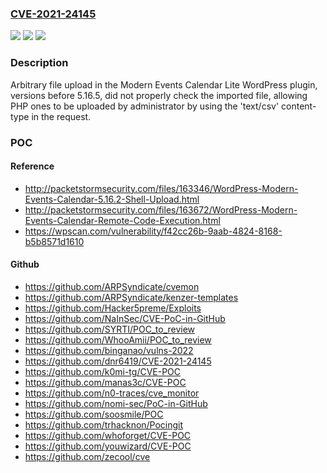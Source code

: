 ### [CVE-2021-24145](https://cve.mitre.org/cgi-bin/cvename.cgi?name=CVE-2021-24145)
![](https://img.shields.io/static/v1?label=Product&message=Modern%20Events%20Calendar%20Lite&color=blue)
![](https://img.shields.io/static/v1?label=Version&message=5.16.5%3C%205.16.5%20&color=brighgreen)
![](https://img.shields.io/static/v1?label=Vulnerability&message=CWE-434%20Unrestricted%20Upload%20of%20File%20with%20Dangerous%20Type&color=brighgreen)

### Description

Arbitrary file upload in the Modern Events Calendar Lite WordPress plugin, versions before 5.16.5, did not properly check the imported file, allowing PHP ones to be uploaded by administrator by using the 'text/csv' content-type in the request.

### POC

#### Reference
- http://packetstormsecurity.com/files/163346/WordPress-Modern-Events-Calendar-5.16.2-Shell-Upload.html
- http://packetstormsecurity.com/files/163672/WordPress-Modern-Events-Calendar-Remote-Code-Execution.html
- https://wpscan.com/vulnerability/f42cc26b-9aab-4824-8168-b5b8571d1610

#### Github
- https://github.com/ARPSyndicate/cvemon
- https://github.com/ARPSyndicate/kenzer-templates
- https://github.com/Hacker5preme/Exploits
- https://github.com/NaInSec/CVE-PoC-in-GitHub
- https://github.com/SYRTI/POC_to_review
- https://github.com/WhooAmii/POC_to_review
- https://github.com/binganao/vulns-2022
- https://github.com/dnr6419/CVE-2021-24145
- https://github.com/k0mi-tg/CVE-POC
- https://github.com/manas3c/CVE-POC
- https://github.com/n0-traces/cve_monitor
- https://github.com/nomi-sec/PoC-in-GitHub
- https://github.com/soosmile/POC
- https://github.com/trhacknon/Pocingit
- https://github.com/whoforget/CVE-POC
- https://github.com/youwizard/CVE-POC
- https://github.com/zecool/cve

